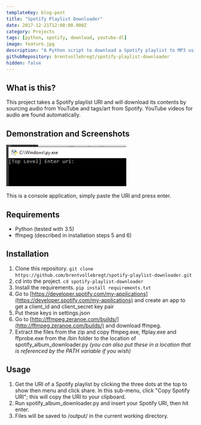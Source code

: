 ```yaml
---
templateKey: blog-post
title: "Spotify Playlist Downloader"
date: 2017-12-21T12:00:00.000Z
category: Projects
tags: [python, spotify, download, youtube-dl]
image: feature.jpg
description: "A Python script to download a Spotify playlist to MP3 using YouTube as an audio source. The MP3s are tagged and given album art using Spotify"
githubRepository: brentvollebregt/spotify-playlist-downloader
hidden: false
---
```


## What is this?
This project takes a Spotify playlist URI and will download its contents by sourcing audio from YouTube and tags/art from Spotify. YouTube videos for audio are found automatically.

## Demonstration and Screenshots
![Console example](gui1.png)

This is a console application, simply paste the URI and press enter.

## Requirements
* Python (tested with 3.5)
* ffmpeg (described in installation steps 5 and 6)

## Installation
1. Clone this repository. `git clone https://github.com/brentvollebregt/spotify-playlist-downloader.git`
2. cd into the project. `cd spotify-playlist-downloader`
3. Install the requirements. `pip install requirements.txt`
4. Go to [https://developer.spotify.com/my-applications](https://developer.spotify.com/my-applications) and create an app to get a client_id and client_secret key pair
5. Put these keys in settings.json
6. Go to [http://ffmpeg.zeranoe.com/builds/](http://ffmpeg.zeranoe.com/builds/) and download ffmpeg.
7. Extract the files from the zip and copy ffmpeg.exe, ffplay.exe and ffprobe.exe from the /bin folder to the location of spotify_album_downloader.py *(you can also put these in a location that is referenced by the PATH variable if you wish)*

## Usage
1. Get the URI of a Spotify playlist by clicking the three dots at the top to show then menu and click share. In this sub-menu, click "Copy Spotify URI"; this will copy the URI to your clipboard.
2. Run spotify_album_downloader.py and insert your Spotify URI, then hit enter.
3. Files will be saved to /output/ in the current working directory.
